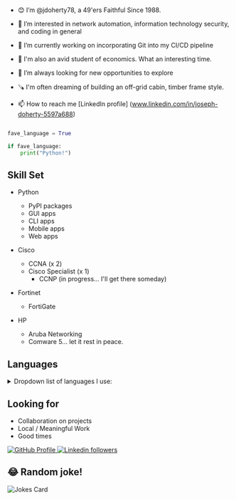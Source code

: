 



<br>

- 😊 I’m @jdoherty78, a 49'ers Faithful Since 1988.

- 👀 I’m interested in network automation, information technology security, and coding in general
- 🌱 I’m currently working on incorporating Git into my CI/CD pipeline

- 🤔 I'm also an avid student of economics. What an interesting  time.

- 💞️ I’m always looking for new opportunities to explore

- 🪚 I'm often dreaming of building an off-grid cabin, timber frame style.  

- 📫 How to reach me [LinkedIn profile]  (www.linkedin.com/in/joseph-doherty-5597a688) 

```python

fave_language = True

if fave_language:
    print("Python!")
```

 
## Skill Set 

- Python

    - PyPI packages
    - GUI apps 
    - CLI apps
    - Mobile apps
    - Web apps
- Cisco

    - CCNA (x 2)<br>
    - Cisco Specialist (x 1)<br>
        - CCNP (in progress... I'll get there someday)<br>

- Fortinet

    - FortiGate<br>

- HP

    - Aruba Networking
    - Comware 5... let it rest in peace.<br>  

## Languages

<details><summary>Dropdown list of languages I use: </summary>

    - Python
    - CSS
    - HTML
    - SQL
        - PostgreSQL (not really, just testing the drop down)
        - SQLAlchemy (not really, just testing the drop down)
        - SQLite (not really, just testing the drop down)
        - MySQL
    
</details>    

## Looking for
- Collaboration on projects
- Local / Meaningful Work
- Good times 


<p align="left">

<a href="https://github.com/jdoherty78">
<img src="https://komarev.com/ghpvc/?username=jdoherty78&color=red" alt="GitHub Profile" />
</a>

<a href="www.linkedin.com/in/joseph-doherty-5597a688">
<img alt="Linkedin followers" src="https://img.shields.io/badge/followers-301-blue?color=blue&logo=linkedin">
</a>


</p>    



## 😂 Random joke!
![Jokes Card](https://readme-jokes.vercel.app/api)




<!---
All this should be 
commented out




## My Links


  <a href="https://stackoverflow.com/users/7776559">
    <img alt="Stack Exchange reputation" src="https://img.shields.io/stackexchange/stackoverflow/r/7776559?color=orange&label=reputation&logo=stackoverflow">
  </a>


  <a href="https://github.com/MikeTeachesCode?tab=followers">
    <img alt="GitHub followers" src="https://img.shields.io/github/followers/MikeTeachesCode?color=yellow&logo=github">
  </a>

</p>


## My Stats


![GitHub Stats](https://github-readme-stats.vercel.app/api?username=MikeTeachesCode&show_icons=true&theme=radical)


![GitHub Langs](https://github-readme-stats.vercel.app/api/top-langs/?username=miketeachescode&layout=compact&theme=blue-green)



<center><img src="https://s3.amazonaws.com/1rmg-49ers/wp-content/uploads/2018/04/07034500/logo.png" width="150" height="150" class="center" alt="BCB - 2023 NFL MVP"/></center>

-->